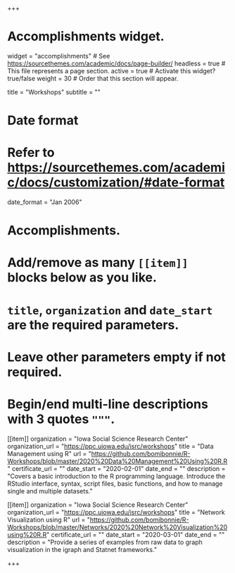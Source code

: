 +++
# Accomplishments widget.
widget = "accomplishments"  # See https://sourcethemes.com/academic/docs/page-builder/
headless = true  # This file represents a page section.
active = true  # Activate this widget? true/false
weight = 30  # Order that this section will appear.

title = "Workshops"
subtitle = ""

# Date format
#   Refer to https://sourcethemes.com/academic/docs/customization/#date-format
date_format = "Jan 2006"

# Accomplishments.
#   Add/remove as many `[[item]]` blocks below as you like.
#   `title`, `organization` and `date_start` are the required parameters.
#   Leave other parameters empty if not required.
#   Begin/end multi-line descriptions with 3 quotes `"""`.

[[item]]
  organization = "Iowa Social Science Research Center"
  organization_url = "https://ppc.uiowa.edu/isrc/workshops"
  title = "Data Management using R"
  url = "https://github.com/bomibonnie/R-Workshops/blob/master/2020%20Data%20Management%20Using%20R.R"
  certificate_url = ""
  date_start = "2020-02-01"
  date_end = ""
  description = "Covers a basic introduction to the R programming language. Introduce the RStudio interface, syntax, script files, basic functions, and how to manage single and multiple datasets."

[[item]]
  organization = "Iowa Social Science Research Center"
  organization_url = "https://ppc.uiowa.edu/isrc/workshops"
  title = "Network Visualization using R"
  url = "https://github.com/bomibonnie/R-Workshops/blob/master/Networks/2020%20Network%20Visualization%20using%20R.R"
  certificate_url = ""
  date_start = "2020-03-01"
  date_end = ""
  description = "Provide a series of examples from raw data to graph visualization in the igraph and Statnet frameworks."
  
+++
